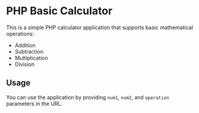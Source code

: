 # PHP Basic Calculator

This is a simple PHP calculator application that supports basic mathematical operations:
- Addition
- Subtraction
- Multiplication
- Division

## Usage

You can use the application by providing `num1`, `num2`, and `operation` parameters in the URL.

